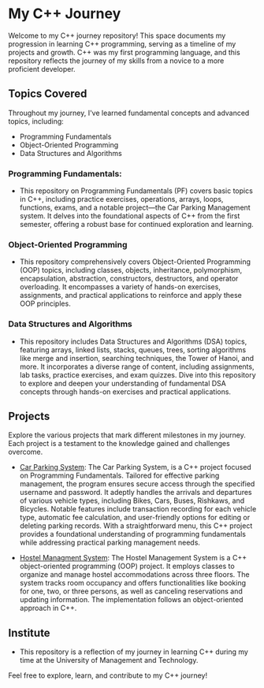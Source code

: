 # My C++ Journey

Welcome to my C++ journey repository! This space documents my progression in learning C++ programming, serving as a timeline of my projects and growth. C++ was my first programming language, and this repository reflects the journey of my skills from a novice to a more proficient developer.

## Topics Covered
Throughout my journey, I've learned fundamental concepts and advanced topics, including:
- Programming Fundamentals
- Object-Oriented Programming
- Data Structures and Algorithms

### Programming Fundamentals:
- This repository on Programming Fundamentals (PF) covers basic topics in C++, including practice exercises, operations, arrays, loops, functions, exams, and a notable project—the Car Parking Management system. It delves into the foundational aspects of C++ from the first semester, offering a robust base for continued exploration and learning.

### Object-Oriented Programming
- This repository comprehensively covers Object-Oriented Programming (OOP) topics, including classes, objects, inheritance, polymorphism, encapsulation, abstraction, constructors, destructors, and operator overloading. It encompasses a variety of hands-on exercises, assignments, and practical applications to reinforce and apply these OOP principles.

### Data Structures and Algorithms
- This repository includes Data Structures and Algorithms (DSA) topics, featuring arrays, linked lists, stacks, queues, trees, sorting algorithms like merge and insertion, searching techniques, the Tower of Hanoi, and more. It incorporates a diverse range of content, including assignments, lab tasks, practice exercises, and exam quizzes. Dive into this repository to explore and deepen your understanding of fundamental DSA concepts through hands-on exercises and practical applications.

## Projects
Explore the various projects that mark different milestones in my journey. Each project is a testament to the knowledge gained and challenges overcome.

- [Car Parking System](https://github.com/Mian-Muhammad-Bilal/Car-Parking-System):
The Car Parking System, is a C++ project focused on Programming Fundamentals. Tailored for effective parking management, the program ensures secure access through the specified username and password. It adeptly handles the arrivals and departures of various vehicle types, including Bikes, Cars, Buses, Rishkaws, and Bicycles. Notable features include transaction recording for each vehicle type, automatic fee calculation, and user-friendly options for editing or deleting parking records. With a straightforward menu, this C++ project provides a foundational understanding of programming fundamentals while addressing practical parking management needs.

- [Hostel Managment System](link-to-project2):
The Hostel Management System is a C++ object-oriented programming (OOP) project. It employs classes to organize and manage hostel accommodations across three floors. The system tracks room occupancy and offers functionalities like booking for one, two, or three persons, as well as canceling reservations and updating information. The implementation follows an object-oriented approach in C++.

## Institute
- This repository is a reflection of my journey in learning C++ during my time at the University of Management and Technology.

Feel free to explore, learn, and contribute to my C++ journey!
